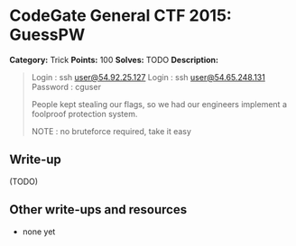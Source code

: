# CodeGate General CTF 2015: GuessPW

**Category:** Trick
**Points:** 100
**Solves:** TODO
**Description:** 

> Login : ssh user@54.92.25.127
> Login : ssh user@54.65.248.131
> Password : cguser
> 
> People kept stealing our flags, so we had our engineers implement a foolproof protection system.
> 
> NOTE : no bruteforce required, take it easy

## Write-up

(TODO)

## Other write-ups and resources

* none yet